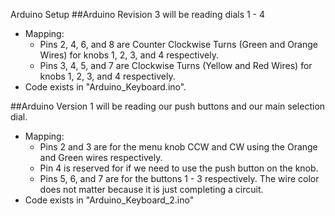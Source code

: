 Arduino Setup
  ##Arduino Revision 3 will be reading dials 1 - 4
  - Mapping:
    - Pins 2, 4, 6, and 8 are Counter Clockwise Turns (Green and Orange Wires) for knobs 1, 2, 3, and 4 respectively.
    - Pins 3, 4, 5, and 7 are Clockwise Turns (Yellow and Red Wires) for knobs 1, 2, 3, and 4 respectively.
  - Code exists in "Arduino_Keyboard.ino".

 ##Arduino Version 1 will be reading our push buttons and our main selection dial.
  - Mapping:
    - Pins 2 and 3 are for the menu knob CCW and CW using the Orange and Green wires respectively.
    - Pin 4 is reserved for if we need to use the push button on the knob.
    - Pins 5, 6, and 7 are for the buttons 1 - 3 respectively. The wire color does not matter because it is just completing a circuit.
  - Code exists in "Arduino_Keyboard_2.ino"
